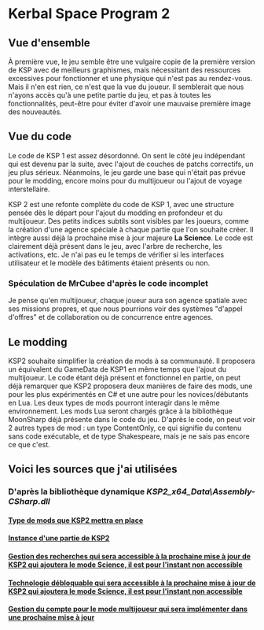 # Kerbal Space Program 2
## Vue d'ensemble

À première vue, le jeu semble être une vulgaire copie de la première version de KSP avec de meilleurs graphismes, mais nécessitant des ressources excessives pour fonctionner et une physique qui n'est pas au rendez-vous. Mais il n'en est rien, ce n'est que la vue du joueur. Il semblerait que nous n'ayons accès qu'à une petite partie du jeu, et pas à toutes les fonctionnalités, peut-être pour éviter d'avoir une mauvaise première image des nouveautés.

## Vue du code

Le code de KSP 1 est assez désordonné. On sent le côté jeu indépendant qui est devenu par la suite, avec l'ajout de couches de patchs correctifs, un jeu plus sérieux. Néanmoins, le jeu garde une base qui n'était pas prévue pour le modding, encore moins pour du multijoueur ou l'ajout de voyage interstellaire.

KSP 2 est une refonte complète du code de KSP 1, avec une structure pensée dès le départ pour l'ajout du modding en profondeur et du multijoueur. Des petits indices subtils sont visibles par les joueurs, comme la création d'une agence spéciale à chaque partie que l'on souhaite créer. 
Il intègre aussi déjà la prochaine mise à jour majeure **La Science**. Le code est clairement déjà présent dans le jeu, avec l'arbre de recherche, les activations, etc. Je n'ai pas eu le temps de vérifier si les interfaces utilisateur et le modèle des bâtiments étaient présents ou non.

### Spéculation de MrCubee d'après le code incomplet

Je pense qu'en multijoueur, chaque joueur aura son agence spatiale avec ses missions propres, et que nous pourrions voir des systèmes "d'appel d'offres" et de collaboration ou de concurrence entre agences.

## Le modding

KSP2 souhaite simplifier la création de mods à sa communauté. Il proposera un équivalent du GameData de KSP1 en même temps que l'ajout du multijoueur. Le code étant déjà présent et fonctionnel en partie, on peut déjà remarquer que KSP2 proposera deux manières de faire des mods, une pour les plus expérimentés en C# et une autre pour les novices/débutants en Lua. Les deux types de mods pourront interagir dans le même environnement. Les mods Lua seront chargés grâce à la bibliothèque MoonSharp déjà présente dans le code du jeu. D'après le code, on peut voir 2 autres types de mod : un type ContentOnly, ce qui signifie du contenu sans code exécutable, et de type Shakespeare, mais je ne sais pas encore ce que c'est.

## Voici les sources que j'ai utilisées
### D'après la bibliothèque dynamique *KSP2_x64_Data\Assembly-CSharp.dll*

#### [Type de mods que KSP2 mettra en place](https://github.com/MrCubee/KSP2-Info/blob/master/src/KSP/Modding/KSP2ModType.cs)
#### [Instance d'une partie de KSP2](https://github.com/MrCubee/KSP2-Info/blob/master/src/KSP/Game/GameInstance.cs)
#### [Gestion des recherches qui sera accessible à la prochaine mise à jour de KSP2 qui ajoutera le mode Science, il est pour l'instant non accessible](https://github.com/MrCubee/KSP2-Info/blob/master/src/KSP/Research/ResearchManager.cs)
#### [Technologie débloquable qui sera accessible à la prochaine mise à jour de KSP2 qui ajoutera le mode Science, il est pour l'instant non accessible](https://github.com/MrCubee/KSP2-Info/blob/master/src/KSP/Research/Technology.cs)
#### [Gestion du compte pour le mode multijoueur qui sera implémenter dans une prochaine mise à jour](https://github.com/MrCubee/KSP2-Info/blob/master/src/KSP/Networking/MP/AccountManagement.cs)